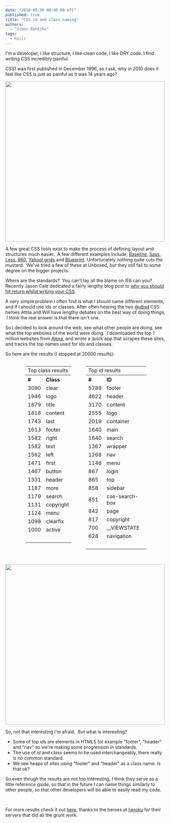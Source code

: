 ```yaml
---
date: "2010-05-30 00:00:00 UTC"
published: true
title: "CSS id and class naming"
authors:
  - "Simon Rentzke"
tags:
  - Rails
---
```


<p>I&#39;m a developer, I like structure, I like clean code, I like DRY code. I find writing CSS incredibly painful.</p>
<p>CSS1 was first published in December 1996, so I ask, why in 2010 does it feel like CSS is just as painful as it was 14 years ago?</p>
<p><a href="http://www.flickr.com/photos/popandshorty/"><img alt="" src="http://farm3.static.flickr.com/2461/3970138375_3e68095deb_o.jpg" width="500" /></a></p>
<p>A few great CSS tools exist to make the process of defining layout and structures much easier. &nbsp;A few different examples include; <a href="http://baselinecss.com">Baseline</a>, <a href="http://sass-lang.com/">Sass</a>, <a href="http://lesscss.org">Less</a>, <a href="http://960.gs">960</a>, <a href="http://developer.yahoo.com/yui/grids/">Yahoo! grids</a>&nbsp;and <a href="http://blueprintcss.org">Blueprint</a>. Unfortunately nothing quite cuts the mustard. &nbsp;We&#39;ve tried a few of these at Unboxed, but they still fail to some degree on the bigger projects.</p>
<p>Where are the standards? &nbsp;You can&#39;t lay all the blame on IE6 can you? Recently Jason Cale dedicated a fairly lengthy blog post to&nbsp;<a href="http://jasoncale.com/articles/5-dont-format-your-css-onto-one-line">why you should hit return whilst writing your CSS</a>.</p>
<p>A very simple problem I often find is what I should name different elements, and if I should use ids or classes. After often hearing the two <a href="http://twitter.com/ubxd">@ubxd</a> CSS heroes Attila and Will have lengthy debates on the best way of doing things, &nbsp;I think the real answer is that there isn&#39;t one.</p>
<p>So I decided to look around the web, see what other people are doing, see what the top websites of the world were doing. &nbsp;I downloaded the top 1 million websites from <a href="http://www.alexa.com/topsites">Alexa</a>, and wrote a quick app that scrapes these sites, and tracks the top names used for ids and classes.</p>
<p>So here are the results (I stopped at 20000 results):</p>
<div style="margin: 0 auto; width: 380px;">
<table style="float: left; width: 190px;">
<tbody>
<tr>
<td colspan="3" style="text-align: left;">
Top class results</td>
</tr>
<tr>
<th style="text-align: left;">
#</th>
<th style="text-align: left;">
Class</th>
</tr>
<tr>
<td style="text-align: left;">
3090</td>
<td style="text-align: left;">
clear</td>
</tr>
<tr>
<td style="text-align: left;">
1946</td>
<td style="text-align: left;">
logo</td>
</tr>
<tr>
<td style="text-align: left;">
1879</td>
<td style="text-align: left;">
title</td>
</tr>
<tr>
<td style="text-align: left;">
1818</td>
<td style="text-align: left;">
content</td>
</tr>
<tr>
<td style="text-align: left;">
1743</td>
<td style="text-align: left;">
last</td>
</tr>
<tr>
<td style="text-align: left;">
1613</td>
<td style="text-align: left;">
footer</td>
</tr>
<tr>
<td style="text-align: left;">
1582</td>
<td style="text-align: left;">
right</td>
</tr>
<tr>
<td style="text-align: left;">
1582</td>
<td style="text-align: left;">
text</td>
</tr>
<tr>
<td style="text-align: left;">
1562</td>
<td style="text-align: left;">
left</td>
</tr>
<tr>
<td style="text-align: left;">
1471</td>
<td style="text-align: left;">
first</td>
</tr>
<tr>
<td style="text-align: left;">
1467</td>
<td style="text-align: left;">
button</td>
</tr>
<tr>
<td style="text-align: left;">
1331</td>
<td style="text-align: left;">
header</td>
</tr>
<tr>
<td style="text-align: left;">
1187</td>
<td style="text-align: left;">
more</td>
</tr>
<tr>
<td style="text-align: left;">
1179</td>
<td style="text-align: left;">
search</td>
</tr>
<tr>
<td style="text-align: left;">
1131</td>
<td style="text-align: left;">
copyright</td>
</tr>
<tr>
<td style="text-align: left;">
1124</td>
<td style="text-align: left;">
menu</td>
</tr>
<tr>
<td style="text-align: left;">
1098</td>
<td style="text-align: left;">
clearfix</td>
</tr>
<tr>
<td style="text-align: left;">
1000</td>
<td style="text-align: left;">
active</td>
</tr>
<tr>
<td style="text-align: left;">
&nbsp;</td>
<td style="text-align: left;">
&nbsp;</td>
</tr>
</tbody>
</table>
<table style="width: 190px; float: left;">
<tbody>
<tr>
<td colspan="3" style="text-align: left;">
Top id results</td>
</tr>
<tr>
<th style="text-align: left;">
#</th>
<th style="text-align: left;">
ID</th>
</tr>
<tr>
<td style="text-align: left;">
5789</td>
<td style="text-align: left;">
footer</td>
</tr>
<tr>
<td style="text-align: left;">
4622</td>
<td style="text-align: left;">
header</td>
</tr>
<tr>
<td style="text-align: left;">
3170</td>
<td style="text-align: left;">
content</td>
</tr>
<tr>
<td style="text-align: left;">
2555</td>
<td style="text-align: left;">
logo</td>
</tr>
<tr>
<td style="text-align: left;">
2019</td>
<td style="text-align: left;">
container</td>
</tr>
<tr>
<td style="text-align: left;">
1640</td>
<td style="text-align: left;">
main</td>
</tr>
<tr>
<td style="text-align: left;">
1640</td>
<td style="text-align: left;">
search</td>
</tr>
<tr>
<td style="text-align: left;">
1367</td>
<td style="text-align: left;">
wrapper</td>
</tr>
<tr>
<td style="text-align: left;">
1268</td>
<td style="text-align: left;">
nav</td>
</tr>
<tr>
<td style="text-align: left;">
1146</td>
<td style="text-align: left;">
menu</td>
</tr>
<tr>
<td style="text-align: left;">
867</td>
<td style="text-align: left;">
login</td>
</tr>
<tr>
<td style="text-align: left;">
865</td>
<td style="text-align: left;">
top</td>
</tr>
<tr>
<td style="text-align: left;">
858</td>
<td style="text-align: left;">
sidebar</td>
</tr>
<tr>
<td style="text-align: left;">
851</td>
<td style="text-align: left;">
cse-search-box</td>
</tr>
<tr>
<td style="text-align: left;">
842</td>
<td style="text-align: left;">
page</td>
</tr>
<tr>
<td style="text-align: left;">
817</td>
<td style="text-align: left;">
copyright</td>
</tr>
<tr>
<td style="text-align: left;">
700</td>
<td style="text-align: left;">
__VIEWSTATE</td>
</tr>
<tr>
<td style="text-align: left;">
628</td>
<td style="text-align: left;">
navigation</td>
</tr>
<tr>
<td style="text-align: left;">
&nbsp;</td>
<td style="text-align: left;">
&nbsp;</td>
</tr>
</tbody>
</table>
</div>
<div style="clear: left;">&nbsp;</div>
<p><a href="http://www.flickr.com/photos/stephenhackett/"><img alt="" src="http://farm2.static.flickr.com/1296/3424929417_b83f4bd2f8.jpg" width="500" /></a></p>
<p>So, not that interesting I&#39;m afraid. &nbsp;But what is interesting?</p>
<ul>
<li>Some of top ids are elements in HTML5 for example &quot;footer&quot;, &quot;header&quot; and &quot;nav&quot; so we&#39;re making some progression in standards.</li>
<li>The use of <em>id</em> and <em>class</em> seems to be used interchangeably, there really is <em>no</em> common standard.</li>
<li>We see heaps of sites using &quot;footer&quot; and &quot;header&quot; as a class name. Is that ok?</li>
</ul>
<p>So even though the results are not too interesting, I think they serve as a little reference guide, so that in the future I can name things similarly to other people, so that other developers will be able to&nbsp;easily&nbsp;read my code.</p>
<p>&nbsp;</p>
<p>For more results check it out&nbsp;<a href="http://severe-mist-97.heroku.com">here</a>, thanks to the heroes at <a href="http://heroku.com">heroku</a> for their servers that did all the grunt work.</p>

